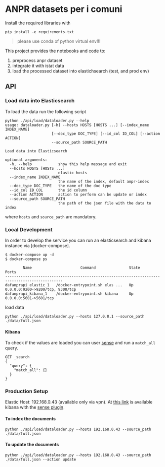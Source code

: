 # ANPR datasets per i comuni

Install the required libraries with

```
pip install -e requirements.txt
```
 > please use conda of python virtual env!!!

This project provides the notebooks and code to:
1. preprocess anpr dataset
2. integrate it with istat data
3. load the processed dataset into elastichsearch (test, and prod env)


## API

### Load data into Elasticsearch

To load the data run the following script

```
python ./api/load/dataloader.py --help
usage: dataloader.py [-h] --hosts HOSTS [HOSTS ...] [--index_name INDEX_NAME]
                     [--doc_type DOC_TYPE] [--id_col ID_COL] [--action ACTION]
                     --source_path SOURCE_PATH

Load data into Elasticsearch

optional arguments:
  -h, --help            show this help message and exit
  --hosts HOSTS [HOSTS ...]
                        elastic hosts
  --index_name INDEX_NAME
                        the name of the index, default anpr-index
  --doc_type DOC_TYPE   the name of the doc type
  --id_col ID_COL       the id column
  --action ACTION       action to perform can be update or index
  --source_path SOURCE_PATH
                        the path of the json file with the data to index

```

where `hosts` and `source_path` are mandatory.

### Local Development

In order to develop the service you can run an elasticsearch and kibana instance via [docker-compose].

```
$ docker-compose up -d
$ docker-compose ps

        Name                      Command               State                Ports              
------------------------------------------------------------------------------------------------
dafanprapi_elastic_1   /docker-entrypoint.sh elas ...   Up      0.0.0.0:9200->9200/tcp, 9300/tcp
dafanprapi_kibana_1    /docker-entrypoint.sh kibana     Up      0.0.0.0:5601->5601/tcp   
```

load data

```
python ./api/load/dataloader.py --hosts 127.0.0.1 --source_path ./data/full.json
```

#### Kibana

To check if the values are loaded you can user [sense](http://localhost:5601/app/kibana#/dev_tools/console?_g=()) and run a `match_all` query.

```
GET _search
{
  "query": {
    "match_all": {}
  }
}
```

### Production Setup


Elastic Host: 192.168.0.43 (available only via vpn). At [this link](http://192.168.0.43:5601/app/kibana#/dev_tools/console?_g=()) is available kibana with the [sense plugin](https://www.elastic.co/guide/en/sense/current/sense-ui.html).

#### To index the documents

```
python ./api/load/dataloader.py --hosts 192.168.0.43 --source_path ./data/full.json
```

#### To update the documents

```
python ./api/load/dataloader.py --hosts 192.168.0.43 --source_path ./data/full.json --action update
```
